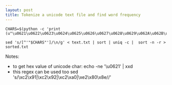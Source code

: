 ```yaml
---
layout: post
title: Tokenize a unicode text file and find word frequency
---
```


```
CHARS=$(python -c 'print (u"\u0621\u0622\u0623\u0624\u0625\u0626\u0627\u0628\u0629\u062A\u062B\u062C\u062D\u062E\u062F\u0630\u0631\u0632\u0633\u0634\u0635\u0636\u0637\u0638\u0639\u063A\u063B\u063C\u063D\u063E\u063F\u0640\u0641\u0642\u0643\u0644\u0645\u0646\u0647\u0648\u0649\u064A".encode("utf8"))')
```

```
sed 's/[^'"$CHARS"']/\n/g' < text.txt | sort | uniq -c |  sort -n -r > sorted.txt
```

Notes:
* to get hex value of unicode char:  echo -ne '\u0621' | xxd
* this regex can be used too sed 's/\xc2\x91\|\xc2\x92\|\xc2\xa0\|\xe2\x80\x8e//'
